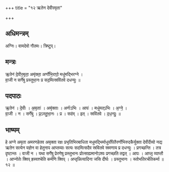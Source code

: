 +++
title = "१२ ऋतेन देवीरमृता"

+++
## अधिमन्त्रम्
अग्निः। वामदेवो गौतमः। त्रिष्टुप्।

## मन्त्रः
ऋ॒तेन॑ दे॒वीर॒मृता॒ अमृ॑क्ता॒ अर्णो॑भि॒रापो॒ मधु॑मद्भिरग्ने ।  
वा॒जी न सर्गे॑षु प्रस्तुभा॒नः प्र सद॒मित्स्रवि॑तवे दधन्युः ॥

## पदपाठः
ऋ॒तेन॑ । दे॒वीः । अ॒मृताः॑ । अमृ॑क्ताः । अर्णः॑ऽभिः । आपः॑ । मधु॑मत्ऽभिः । अ॒ग्ने॒ ।  
वा॒जी । न । सर्गे॑षु । प्र॒ऽस्तु॒भा॒नः । प्र । सद॑म् । इत् । स्रवि॑तवे । द॒ध॒न्युः॒ ॥

## भाष्यम्
हे अग्ने अमृता अमरणहेतव अमृक्ता रक्षः प्रभृतिभिरबाधिता मधुमद्भिर्माधुर्योपेतैरर्णोभिरुदकैर्युक्ता देवीर्देव्यो नद्य ऋतेन सत्येन यज्ञेन वा हेतुनाप आप्तव्याः सत्यः सदमित्सदैव स्रवितवे स्रवणाय प्र दधन्युः । प्रगच्छन्ति । तत्र दृष्टान्तः । वाजी न । यथा सर्गेषु प्रेरणेषु प्रस्तुभानः प्रोत्साह्यमानोऽश्वः प्रगच्छति तद्वत् । आपः । आप्लृ व्याप्तौ । आप्नोतेः क्विप् ह्रस्वश्चेति कर्मणि क्विप् । अप्तृन्नित्यादिना जसि दीर्घः । प्रस्तुभानः । स्तोभतिरर्चतिकर्मा ॥ १२ ॥